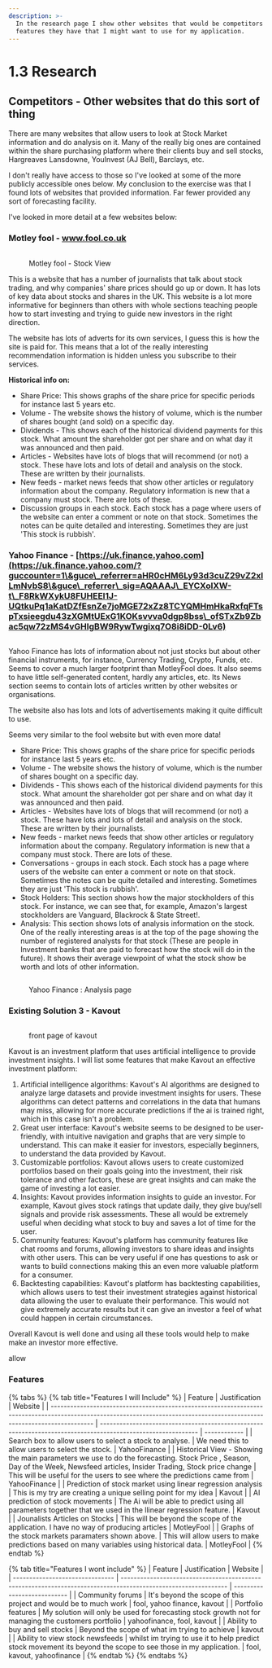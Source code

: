 ```yaml
---
description: >-
  In the research page I show other websites that would be competitors and what
  features they have that I might want to use for my application.
---
```


# 1.3 Research

## Competitors - Other websites that do this sort of thing

There are many websites that allow users to look at Stock Market information and do analysis on it. Many of the really big ones are contained within the share purchasing platform where their clients buy and sell stocks, Hargreaves Lansdowne, YouInvest (AJ Bell), Barclays, etc.&#x20;

I don't really have access to those so I've looked at some of the more publicly accessible ones below. My conclusion to the exercise was that I found lots of websites that provided information. Far fewer provided any sort of forecasting facility.

I've looked in more detail at a few websites below:

### &#x20;Motley fool - www.fool.co.uk

<figure><img src="../.gitbook/assets/image (4).png" alt=""><figcaption><p>Motley fool - Stock View</p></figcaption></figure>

This is a website that has a number of journalists that talk about stock trading, and why companies' share prices should go up or down. It has lots of key data about stocks and shares in the UK. This website is a lot more informative for beginners than others with whole sections teaching people how to start investing and trying to guide new investors in the right direction.&#x20;

The website has lots of adverts for its own services, I guess this is how the site is paid for. This means that a lot of the really interesting recommendation information is hidden unless you subscribe to their services.

**Historical info on:**

* Share Price: This shows graphs of the share price for specific periods for instance last 5 years etc.
* Volume - The website shows the history of volume, which is the number of shares bought (and sold) on a specific day.
* Dividends - This shows each of the historical dividend payments for this stock. What amount the shareholder got per share and on what day it was announced and then paid.
* Articles - Websites have lots of blogs that will recommend (or not) a stock. These have lots and lots of detail and analysis on the stock. These are written by their journalists.&#x20;
* New feeds - market news feeds that show other articles or regulatory information about the company. Regulatory information is new that a company must stock. There are lots of these.&#x20;
* Discussion groups in each stock. Each stock has a page where users of the website can enter a comment or note on that stock. Sometimes the notes can be quite detailed and interesting. Sometimes they are just 'This stock is rubbish'.

### Yahoo Finance - [https://uk.finance.yahoo.com](https://uk.finance.yahoo.com/?guccounter=1\&guce\_referrer=aHR0cHM6Ly93d3cuZ29vZ2xlLmNvbS8\&guce\_referrer\_sig=AQAAAJ\_EYCXolXW-t\_F8RkWXykU8FUHEEI1J-UQtkuPq1aKatDZfEsnZe7joMGE72xZz8TCYQMHmHkaRxfqFTspTxsieegdu43zXGMtUExG1KOKsvvva0dgp8bss\_ofSTxZb9Zbac5qw72zMS4vGHlgBW9RywTwgixq7O8i8iDD-0Lv6)

<figure><img src="../.gitbook/assets/image (2) (2).png" alt=""><figcaption></figcaption></figure>

Yahoo Finance has lots of information about not just stocks but about other financial instruments, for instance, Currency Trading, Crypto, Funds, etc. Seems to cover a much larger footprint than MotleyFool does. It also seems to have little self-generated content, hardly any articles, etc. Its News section seems to contain lots of articles written by other websites or organisations.

The website also has lots and lots of advertisements making it quite difficult to use.



Seems very similar to the fool website but with even more data!

* Share Price: This shows graphs of the share price for specific periods for instance last 5 years etc.
* Volume - The website shows the history of volume, which is the number of shares bought on a specific day.
* Dividends - This shows each of the historical dividend payments for this stock. What amount the shareholder got per share and on what day it was announced and then paid.
* Articles - Websites have lots of blogs that will recommend (or not) a stock. These have lots and lots of detail and analysis on the stock. These are written by their journalists.&#x20;
* New feeds - market news feeds that show other articles or regulatory information about the company. Regulatory information is new that a company must stock. There are lots of these.&#x20;
* Conversations - groups in each stock. Each stock has a page where users of the website can enter a comment or note on that stock. Sometimes the notes can be quite detailed and interesting. Sometimes they are just 'This stock is rubbish'.
* Stock Holders: This section shows how the major stockholders of this stock. For instance, we can see that, for example, Amazon's largest stockholders are Vanguard, Blackrock & State Street!.
* Analysis: This section shows lots of analysis information on the stock. One of the really interesting areas is at the top of the page showing the number of registered analysts for that stock (These are people in Investment banks that are paid to forecast how the stock will do in the future). It shows their average viewpoint of what the stock show be worth and lots of other information.&#x20;



<figure><img src="../.gitbook/assets/image (2).png" alt=""><figcaption><p>Yahoo Finance : Analysis page</p></figcaption></figure>



### Existing Solution 3 - Kavout

<figure><img src="../.gitbook/assets/image.png" alt=""><figcaption><p>front page of kavout</p></figcaption></figure>

Kavout is an investment platform that uses artificial intelligence to provide investment insights. I will list some features that make Kavout an effective investment platform:

1. Artificial intelligence algorithms: Kavout's AI algorithms are designed to analyze large datasets and provide investment insights for users. These algorithms can detect patterns and correlations in the data that humans may miss, allowing for more accurate predictions if the ai is trained right, which in this case isn't a problem.
2. Great user interface: Kavout's website seems to be designed to be user-friendly, with intuitive navigation and graphs that are very simple to understand. This can make it easier for investors, especially beginners, to understand the data provided by Kavout.
3. Customizable portfolios: Kavout allows users to create customized portfolios based on their goals going into the investment, their risk tolerance and other factors, these are great insights and can make the game of investing a lot easier.
4. Insights: Kavout provides information insights to guide an investor. For example, Kavout gives stock ratings that update daily, they give buy/sell signals and provide risk assessments. These all would be extremely useful when deciding what stock to buy and saves a lot of time for the user.
5. Community features: Kavout's platform has community features like chat rooms and forums, allowing investors to share ideas and insights with other users. This can be very useful if one has questions to ask or wants to build connections making this an even more valuable platform for a consumer.
6. Backtesting capabilities: Kavout's platform has backtesting capabilities, which allows users to test their investment strategies against historical data allowing the user to evaluate their performance. This would not give extremely accurate results but it can give an investor a feel of what could happen in certain circumstances.

Overall Kavout is well done and using all these tools would help to make make an investor more effective.

allow

### Features

{% tabs %}
{% tab title="Features I will Include" %}
| Feature                                                                                                                                                                   | Justification                                                                                                | Website      |
| ------------------------------------------------------------------------------------------------------------------------------------------------------------------------- | ------------------------------------------------------------------------------------------------------------ | ------------ |
| Search box to allow users to select a stock to analyse.                                                                                                                   | We need this to allow users to select the stock.                                                             | YahooFinance |
| Historical View - Showing the main parameters we use to do the forecasting. Stock Price , Season, Day of the Week, Newsfeed articles, Insider Trading, Stock price change | This will be useful for the users to see where the predictions came from                                     | YahooFinance |
| Prediction of stock market using linear regression analysis                                                                                                               | This is my try are creating a unique selling point for my idea                                               | Kavout       |
| AI prediction of stock movements                                                                                                                                          | The Ai will be able to predict using all parameters together that we used in the llinear regression feature. | Kavout       |
| Jounalists Articles on Stocks                                                                                                                                             | This will be beyond the scope of the application. I have no way of producing articles                        | MotleyFool   |
| Graphs of the stock markets paramaters shown above.                                                                                                                       | This will allow users to make predictions based on many variables using historical data.                     | MotleyFool   |
{% endtab %}

{% tab title="Features I wont include" %}
| Feature                         | Justification                                                                                                  | Website                     |
| ------------------------------- | -------------------------------------------------------------------------------------------------------------- | --------------------------- |
| Community forums                |  It's beyond the scope of this project and would be to much work                                               | fool, yahoo finance, kavout |
| Portfolio features              | My solution will only be used for forecasting stock growth not for managing the customers portfolio            | yahoofinance, fool, kavout  |
| Ability to buy and sell stocks  | Beyond the scope of what im trying to achieve                                                                  |  kavout                     |
| Ability to view stock newsfeeds | whilst im trying to use it to help predict stock movement its beyond the scope to see those in my application. | fool, kavout, yahoofinance  |
{% endtab %}
{% endtabs %}
